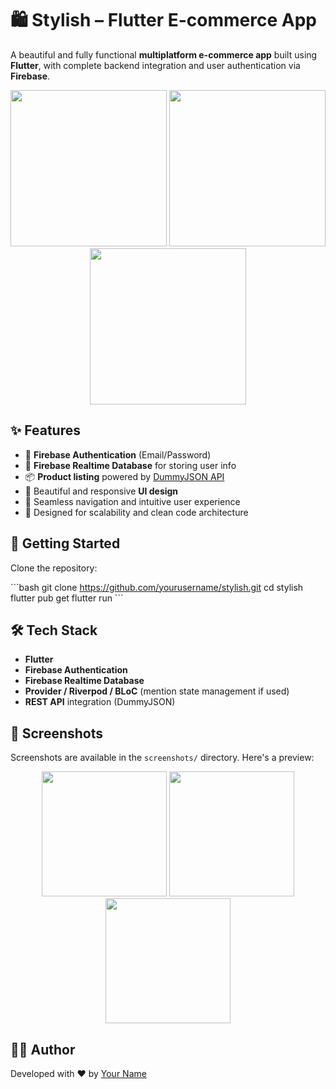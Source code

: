 
# 🛍️ Stylish – Flutter E-commerce App

A beautiful and fully functional **multiplatform e-commerce app** built using **Flutter**, with complete backend integration and user authentication via **Firebase**.

<p align="center">
  <img src="screenshots/screen1.png" width="250"/>
  <img src="screenshots/screen2.png" width="250"/>
  <img src="screenshots/screen3.png" width="250"/>
</p>

## ✨ Features

- 🔐 **Firebase Authentication** (Email/Password)
- 🧠 **Firebase Realtime Database** for storing user info
- 📦 **Product listing** powered by [DummyJSON API](https://dummyjson.com/)
- 📱 Beautiful and responsive **UI design**
- 🔁 Seamless navigation and intuitive user experience
- 🧩 Designed for scalability and clean code architecture

## 🚀 Getting Started

Clone the repository:

\`\`\`bash
git clone https://github.com/yourusername/stylish.git
cd stylish
flutter pub get
flutter run
\`\`\`

## 🛠️ Tech Stack

- **Flutter**
- **Firebase Authentication**
- **Firebase Realtime Database**
- **Provider / Riverpod / BLoC** (mention state management if used)
- **REST API** integration (DummyJSON)

## 📸 Screenshots

Screenshots are available in the `screenshots/` directory. Here's a preview:

<p align="center">
  <img src="screenshots/screen1.png" width="200"/>
  <img src="screenshots/screen2.png" width="200"/>
  <img src="screenshots/screen3.png" width="200"/>
</p>

## 🧑‍💻 Author

Developed with ❤️ by [Your Name](https://www.linkedin.com/in/yourprofile)
